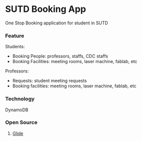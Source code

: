 # SUTD Booking App

One Stop Booking application for student in SUTD

### Feature

Students:
- Booking People: professors, staffs, CDC staffs
- Booking Facilities:  meeting rooms, laser machine, fablab, etc

Professors:
- Requests: student meeting requests
- Booking facilities: meeting rooms, laser machine, fablab, etc

### Technology

DynamoDB

### Open Source
1. [Glide][1]

[1]: https://github.com/bumptech/glide
